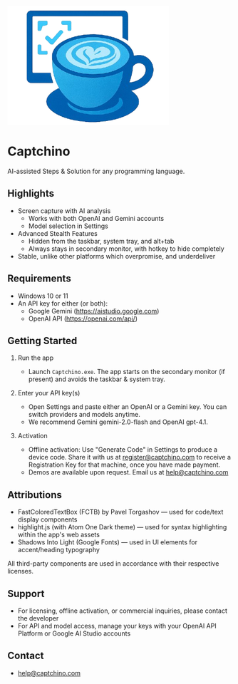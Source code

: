 ![Captchino Logo](logo.png)

# Captchino

AI-assisted Steps & Solution for any programming language.

## Highlights

- Screen capture with AI analysis
  - Works with both OpenAI and Gemini accounts
  - Model selection in Settings
- Advanced Stealth Features
  - Hidden from the taskbar, system tray, and alt+tab
  - Always stays in secondary monitor, with hotkey to hide completely
- Stable, unlike other platforms which overpromise, and underdeliver

## Requirements

- Windows 10 or 11
- An API key for either (or both):
  - Google Gemini (https://aistudio.google.com)
  - OpenAI API (https://openai.com/api/)

## Getting Started

1. Run the app
   - Launch `Captchino.exe`. The app starts on the secondary monitor (if present) and avoids the taskbar & system tray.

2. Enter your API key(s)
   - Open Settings and paste either an OpenAI or a Gemini key. You can switch providers and models anytime.
   - We recommend Gemini gemini-2.0-flash and OpenAI gpt-4.1.

3. Activation
   - Offline activation: Use "Generate Code" in Settings to produce a device code. Share it with us at register@captchino.com to receive a Registration Key for that machine, once you have made payment.
   - Demos are available upon request. Email us at help@captchino.com

## Attributions

- FastColoredTextBox (FCTB) by Pavel Torgashov — used for code/text display components
- highlight.js (with Atom One Dark theme) — used for syntax highlighting within the app's web assets
- Shadows Into Light (Google Fonts) — used in UI elements for accent/heading typography

All third-party components are used in accordance with their respective licenses.

## Support

- For licensing, offline activation, or commercial inquiries, please contact the developer
- For API and model access, manage your keys with your OpenAI API Platform or Google AI Studio accounts

## Contact

- help@captchino.com